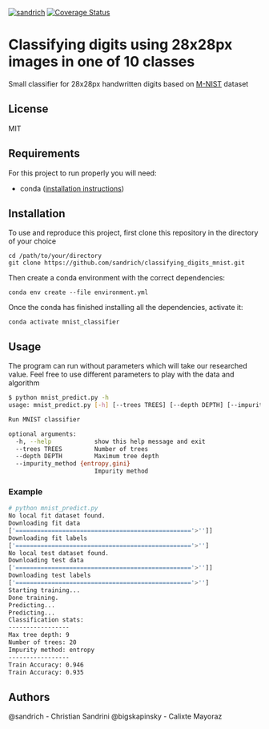 [![sandrich](https://circleci.com/gh/sandrich/classifying_digits_mnist.svg?style=svg)](https://circleci.com/gh/sandrich/classifying_digits_mnist) [![Coverage Status](https://coveralls.io/repos/github/sandrich/classifying_digits_mnist/badge.svg?branch=master)](https://coveralls.io/github/sandrich/classifying_digits_mnist?branch=master)

# Classifying digits using 28x28px images in one of 10 classes
Small classifier for 28x28px handwritten digits based on [M-NIST](http://yann.lecun.com/exdb/mnist/) dataset 

## License
MIT

## Requirements
For this project to run properly you will need:

 - conda ([installation instructions](https://docs.conda.io/projects/conda/en/latest/user-guide/install/))

## Installation
To use and reproduce this project, first clone this repository in the directory of your choice
```shell script
cd /path/to/your/directory
git clone https://github.com/sandrich/classifying_digits_mnist.git
``` 

Then create a conda environment with the correct dependencies:
```shell script
conda env create --file environment.yml
```
Once the conda has finished installing all the dependencies, activate it:
```shell script
conda activate mnist_classifier
```

## Usage

The program can run without parameters which will take our researched value. Feel free to use different parameters to play with the data and algorithm

```bash
$ python mnist_predict.py -h
usage: mnist_predict.py [-h] [--trees TREES] [--depth DEPTH] [--impurity_method {entropy,gini}]

Run MNIST classifier

optional arguments:
  -h, --help            show this help message and exit
  --trees TREES         Number of trees
  --depth DEPTH         Maximum tree depth
  --impurity_method {entropy,gini}
                        Impurity method
```

### Example

```bash
# python mnist_predict.py 
No local fit dataset found.
Downloading fit data
['================================================='>'']]
Downloading fit labels
['================================================='>'']
No local test dataset found.
Downloading test data
['================================================='>'']]
Downloading test labels
['================================================='>'']
Starting training...
Done training.
Predicting...
Predicting...
Classification stats:
-----------------
Max tree depth: 9
Number of trees: 20
Impurity method: entropy
-----------------
Train Accuracy: 0.946
Train Accuracy: 0.935
```

## Authors
@sandrich - Christian Sandrini
@bigskapinsky - Calixte Mayoraz
